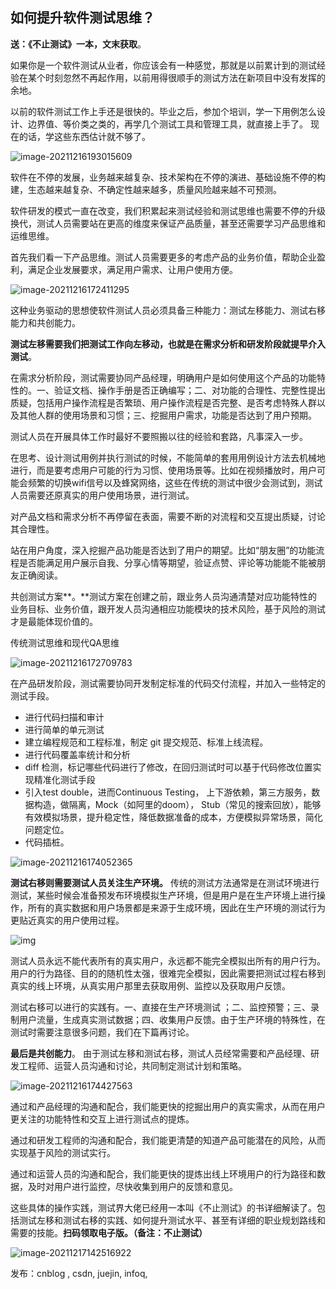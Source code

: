 ## 如何提升软件测试思维？

**送：《不止测试》一本，文末获取**。

如果你是一个软件测试从业者，你应该会有一种感觉，那就是以前累计到的测试经验在某个时刻忽然不再起作用，以前用得很顺手的测试方法在新项目中没有发挥的余地。



以前的软件测试工作上手还是很快的。毕业之后，参加个培训，学一下用例怎么设计、边界值、等价类之类的，再学几个测试工具和管理工具，就直接上手了。 现在的话，学这些东西估计就不够了。

![image-20211216193015609](https://yuztuchuang.oss-cn-beijing.aliyuncs.com/img/image-20211216193015609.png)



软件在不停的发展，业务越来越复杂、技术架构在不停的演进、基础设施不停的构建，生态越来越复杂、不确定性越来越多，质量风险越来越不可预测。



软件研发的模式一直在改变，我们积累起来测试经验和测试思维也需要不停的升级换代，测试人员需要站在更高的维度来保证产品质量，甚至还需要学习产品思维和运维思维。



首先我们看一下产品思维。测试人员需要更多的考虑产品的业务价值，帮助企业盈利，满足企业发展要求，满足用户需求、让用户使用方便。

<img src="https://yuztuchuang.oss-cn-beijing.aliyuncs.com/img/image-20211216172411295.png" alt="image-20211216172411295"  />



这种业务驱动的思想使软件测试人员必须具备三种能力：测试左移能力、测试右移能力和共创能力。



**测试左移需要我们把测试工作向左移动，也就是在需求分析和研发阶段就提早介入测试**。



在需求分析阶段，测试需要协同产品经理，明确用户是如何使用这个产品的功能特性的。一、验证文档、操作手册是否正确编写；二、对功能的合理性、完整性提出质疑，包括用户操作流程是否繁琐、用户操作流程是否完整、是否考虑特殊人群以及其他人群的使用场景和习惯；三、挖掘用户需求，功能是否达到了用户预期。



测试人员在开展具体工作时最好不要照搬以往的经验和套路，凡事深入一步。



在思考、设计测试用例并执行测试的时候，不能简单的套用用例设计方法去机械地进行，而是要考虑用户可能的行为习惯、使用场景等。比如在视频播放时，用户可能会频繁的切换wifi信号以及蜂窝网络，这些在传统的测试中很少会测试到，测试人员需要还原真实的用户使用场景，进行测试。



对产品文档和需求分析不再停留在表面，需要不断的对流程和交互提出质疑，讨论其合理性。



站在用户角度，深入挖掘产品功能是否达到了用户的期望。比如“朋友圈”的功能流程是否能满足用户展示自我、分享心情等期望，验证点赞、评论等功能能不能被朋友正确阅读。



共创测试方案**。**测试方案在创建之前，跟业务人员沟通清楚对应功能特性的业务目标、业务价值，跟开发人员沟通相应功能模块的技术风险，基于风险的测试才是最能体现价值的。



传统测试思维和现代QA思维

<img src="https://yuztuchuang.oss-cn-beijing.aliyuncs.com/img/image-20211216172709783.png" alt="image-20211216172709783"  />







在产品研发阶段，测试需要协同开发制定标准的代码交付流程，并加入一些特定的测试手段。

- 进行代码扫描和审计
- 进行简单的单元测试
- 建立编程规范和工程标准，制定 git 提交规范、标准上线流程。
- 进行代码覆盖率统计和分析
- diff 检测，标记哪些代码进行了修改，在回归测试时可以基于代码修改位置实现精准化测试手段
- 引入test double，进而Continuous Testing， 上下游依赖，第三方服务，数据构造，做隔离，Mock（如阿里的doom）， Stub（常见的搜索回放），能够有效模拟场景，提升稳定性，降低数据准备的成本，方便模拟异常场景，简化问题定位。
- 代码插桩。

<img src="https://yuztuchuang.oss-cn-beijing.aliyuncs.com/img/image-20211216174052365.png" alt="image-20211216174052365"  />



**测试右移则需要测试人员关注生产环境。** 传统的测试方法通常是在测试环境进行测试，某些时候会准备预发布环境模拟生产环境，但是用户是在生产环境上进行操作，所有的真实数据和用户场景都是来源于生成环境，因此在生产环境的测试行为更贴近真实的用户使用过程。

![img](https://img-blog.csdnimg.cn/img_convert/9b2faddeac89a9acd88ca3f2c9659af6.gif)



测试人员永远不能代表所有的真实用户，永远都不能完全模拟出所有的用户行为。用户的行为路径、目的的随机性太强，很难完全模拟，因此需要把测试过程右移到真实的线上环境，从真实用户那里去获取用例、监控以及获取用户反馈。



测试右移可以进行的实践有。一、直接在生产环境测试 ；二、监控预警；三、录制用户流量，生成真实测试数据；四、收集用户反馈。由于生产环境的特殊性，在测试时需要注意很多问题，我们在下篇再讨论。



**最后是共创能力**。 由于测试左移和测试右移，测试人员经常需要和产品经理、研发工程师、运营人员沟通和讨论，共同制定测试计划和策略。

<img src="https://yuztuchuang.oss-cn-beijing.aliyuncs.com/img/image-20211216174427563.png" alt="image-20211216174427563"  />

通过和产品经理的沟通和配合，我们能更快的挖掘出用户的真实需求，从而在用户更关注的功能特性和交互上进行测试点的提炼。

通过和研发工程师的沟通和配合，我们能更清楚的知道产品可能潜在的风险，从而实现基于风险的测试实行。

通过和运营人员的沟通和配合，我们能更快的提炼出线上环境用户的行为路径和数据，及时对用户进行监控，尽快收集到用户的反馈和意见。



这些具体的操作实践，测试界大佬已经用一本叫《不止测试》的书详细解读了。包括测试左移和测试右移的实践、如何提升测试水平、甚至有详细的职业规划路线和需要的技能。**扫码领取电子版。（备注：不止测试）**

![image-20211217142516922](https://yuztuchuang.oss-cn-beijing.aliyuncs.com/img/image-20211217142516922.png)





发布：cnblog , csdn, juejin, infoq, 